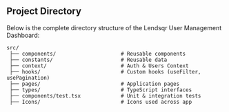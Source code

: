 ## Project Directory

Below is the complete directory structure of the Lendsqr User Management Dashboard:

```
src/
 ├── components/                     # Reusable components
 ├── constants/                      # Reusable data
 ├── context/                        # Auth & Users Context
 ├── hooks/                          # Custom hooks (useFilter, usePagination)
 ├── pages/                          # Application pages
 ├── types/                          # TypeScript interfaces
 ├── components/test.tsx             # Unit & integration tests
 ├── Icons/                          # Icons used across app

```
